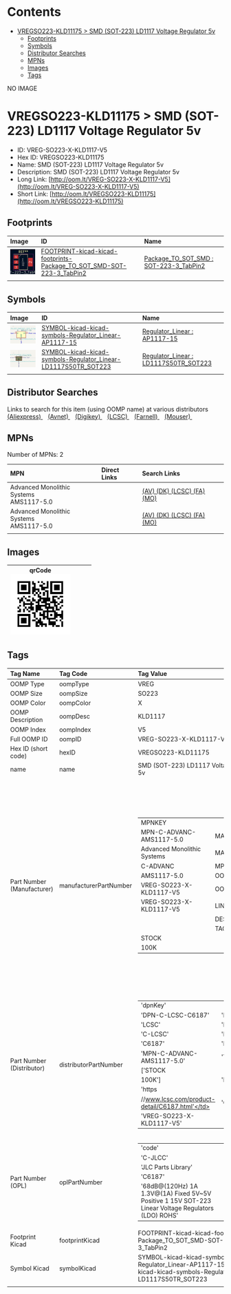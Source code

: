 



Contents
========

* [VREGSO223-KLD11175 > SMD (SOT-223) LD1117 Voltage Regulator 5v](#vregso223-kld11175--smd-sot-223-ld1117-voltage-regulator-5v)
	* [Footprints](#footprints)
	* [Symbols](#symbols)
	* [Distributor Searches](#distributor-searches)
	* [MPNs](#mpns)
	* [Images](#images)
	* [Tags](#tags)
  
NO IMAGE  
# VREGSO223-KLD11175 > SMD (SOT-223) LD1117 Voltage Regulator 5v

- ID: VREG-SO223-X-KLD1117-V5
- Hex ID: VREGSO223-KLD11175
- Name: SMD (SOT-223) LD1117 Voltage Regulator 5v
- Description: SMD (SOT-223) LD1117 Voltage Regulator 5v
- Long Link: [http://oom.lt/VREG-SO223-X-KLD1117-V5](http://oom.lt/VREG-SO223-X-KLD1117-V5)
- Short Link: [http://oom.lt/VREGSO223-KLD11175](http://oom.lt/VREGSO223-KLD11175)

## Footprints
  

|Image|ID|Name|
| :--- | :--- | :--- |
|[![](https://raw.githubusercontent.com/oomlout/oomlout_OOMP_eda_V2/main/FOOTPRINT/kicad/kicad-footprints/Package_TO_SOT_SMD/SOT-223-3_TabPin2/image_140.png)](https://github.com/oomlout/oomlout_OOMP_eda_V2/tree/main/FOOTPRINT/kicad/kicad-footprints/Package_TO_SOT_SMD/SOT-223-3_TabPin2/)|[FOOTPRINT-kicad-kicad-footprints-Package_TO_SOT_SMD-SOT-223-3_TabPin2](https://github.com/oomlout/oomlout_OOMP_eda_V2/tree/main/FOOTPRINT/kicad/kicad-footprints/Package_TO_SOT_SMD/SOT-223-3_TabPin2/)|[Package_TO_SOT_SMD : SOT-223-3_TabPin2](https://github.com/oomlout/oomlout_OOMP_eda_V2/tree/main/FOOTPRINT/kicad/kicad-footprints/Package_TO_SOT_SMD/SOT-223-3_TabPin2/)|
||||

## Symbols
  

|Image|ID|Name|
| :--- | :--- | :--- |
|[![](https://raw.githubusercontent.com/oomlout/oomlout_OOMP_eda_V2/main/SYMBOL/kicad/kicad-symbols/Regulator_Linear/AP1117-15/image_140.png)](https://github.com/oomlout/oomlout_OOMP_eda_V2/tree/main/SYMBOL/kicad/kicad-symbols/Regulator_Linear/AP1117-15/)|[SYMBOL-kicad-kicad-symbols-Regulator_Linear-AP1117-15](https://github.com/oomlout/oomlout_OOMP_eda_V2/tree/main/SYMBOL/kicad/kicad-symbols/Regulator_Linear/AP1117-15/)|[Regulator_Linear : AP1117-15](https://github.com/oomlout/oomlout_OOMP_eda_V2/tree/main/SYMBOL/kicad/kicad-symbols/Regulator_Linear/AP1117-15/)|
|[![](https://raw.githubusercontent.com/oomlout/oomlout_OOMP_eda_V2/main/SYMBOL/kicad/kicad-symbols/Regulator_Linear/LD1117S50TR_SOT223/image_140.png)](https://github.com/oomlout/oomlout_OOMP_eda_V2/tree/main/SYMBOL/kicad/kicad-symbols/Regulator_Linear/LD1117S50TR_SOT223/)|[SYMBOL-kicad-kicad-symbols-Regulator_Linear-LD1117S50TR_SOT223](https://github.com/oomlout/oomlout_OOMP_eda_V2/tree/main/SYMBOL/kicad/kicad-symbols/Regulator_Linear/LD1117S50TR_SOT223/)|[Regulator_Linear : LD1117S50TR_SOT223](https://github.com/oomlout/oomlout_OOMP_eda_V2/tree/main/SYMBOL/kicad/kicad-symbols/Regulator_Linear/LD1117S50TR_SOT223/)|
||||

## Distributor Searches
  
Links to search for this item (using OOMP name) at various distributors  
[(Aliexpress) ](https://www.aliexpress.com/wholesale?SearchText=1117SMD+SOT-223+LD1117+Voltage+Regulator+5v)&nbsp;&nbsp;&nbsp;[(Avnet) ](https://www.avnet.com/shop/us/search/SMD+SOT-223+LD1117+Voltage+Regulator+5v)&nbsp;&nbsp;&nbsp;[(Digikey) ](https://www.digikey.co.uk/en/products/result?s=SMD+SOT-223+LD1117+Voltage+Regulator+5v)&nbsp;&nbsp;&nbsp;[(LCSC) ](https://www.lcsc.com/search?q=SMD+SOT-223+LD1117+Voltage+Regulator+5v)&nbsp;&nbsp;&nbsp;[(Farnell) ](https://uk.farnell.com/search?st=SMD+SOT-223+LD1117+Voltage+Regulator+5v)&nbsp;&nbsp;&nbsp;[(Mouser) ](https://www.mouser.com/c/?q=SMD+SOT-223+LD1117+Voltage+Regulator+5v)&nbsp;&nbsp;&nbsp;
## MPNs
  
Number of MPNs: 2  

|MPN|Direct Links|Search Links|
| :--- | :--- | :--- |
|Advanced Monolithic Systems<br>AMS1117-5.0||[(AV) ](https://www.avnet.com/shop/us/search/AMS1117-5.0)[(DK) ](https://www.digikey.co.uk/products/en?keywords=AMS1117-5.0)[(LCSC) ](https://www.lcsc.com/search?q=AMS1117-5.0)[(FA) ](https://uk.farnell.com/search?st=AMS1117-5.0)[(MO) ](https://www.mouser.com/c/?q=AMS1117-5.0)|
|Advanced Monolithic Systems<br>AMS1117-5.0||[(AV) ](https://www.avnet.com/shop/us/search/AMS1117-5.0)[(DK) ](https://www.digikey.co.uk/products/en?keywords=AMS1117-5.0)[(LCSC) ](https://www.lcsc.com/search?q=AMS1117-5.0)[(FA) ](https://uk.farnell.com/search?st=AMS1117-5.0)[(MO) ](https://www.mouser.com/c/?q=AMS1117-5.0)|
||||

## Images
  

|qrCode<br>[![](https://raw.githubusercontent.com/oomlout/oomlout_OOMP_parts_V2/main/VREG/SO223/X/KLD1117/V5/qrCode_140.png)](https://github.com/oomlout/oomlout_OOMP_parts_V2/tree/main/VREG/SO223/X/KLD1117/V5/qrCode.png)||||
| :---: | :---: | :---: | :---: |

## Tags
  

|Tag Name|Tag Code|Tag Value|
| :--- | :--- | :--- |
|OOMP Type|oompType|VREG|
|OOMP Size|oompSize|SO223|
|OOMP Color|oompColor|X|
|OOMP Description|oompDesc|KLD1117|
|OOMP Index|oompIndex|V5|
|Full OOMP ID|oompID|VREG-SO223-X-KLD1117-V5|
|Hex ID (short code)|hexID|VREGSO223-KLD11175|
|name|name|SMD (SOT-223) LD1117 Voltage Regulator 5v|
|Part Number (Manufacturer)|manufacturerPartNumber|<table><tr><td>MPNKEY</td></tr><tr><td> MPN-C-ADVANC-AMS1117-5.0</td><td> MANUFACTURER</td></tr><tr><td> Advanced Monolithic Systems</td><td> MANUCODE</td></tr><tr><td> C-ADVANC</td><td> MPN</td></tr><tr><td> AMS1117-5.0</td><td> OOMPIDPARTIAL</td></tr><tr><td> VREG-SO223-X-KLD1117-V5</td><td> OOMPID</td></tr><tr><td> VREG-SO223-X-KLD1117-V5</td><td> LINK</td></tr><tr><td> </td><td> DESCRIPTION</td></tr><tr><td> </td><td> TAGS</td></tr><tr><td> STOCK</td></tr><tr><td>100K</td></tr></table></td><td> <table><tr><td>MPNKEY</td></tr><tr><td> MPN-C-ADVANC-AMS1117-5.0</td><td> MANUFACTURER</td></tr><tr><td> Advanced Monolithic Systems</td><td> MANUCODE</td></tr><tr><td> C-ADVANC</td><td> MPN</td></tr><tr><td> AMS1117-5.0</td><td> OOMPIDPARTIAL</td></tr><tr><td> VREG-SO223-X-KLD1117-V5</td><td> OOMPID</td></tr><tr><td> VREG-SO223-X-KLD1117-V5</td><td> LINK</td></tr><tr><td> </td><td> DESCRIPTION</td></tr><tr><td> </td><td> TAGS</td></tr><tr><td> STOCK</td></tr><tr><td>100K</td></tr></table>|
|Part Number (Distributor)|distributorPartNumber|<table><tr><td>'dpnKey'</td></tr><tr><td> 'DPN-C-LCSC-C6187'</td><td> 'DISTRIBUTOR'</td></tr><tr><td> 'LCSC'</td><td> 'DISTRCODE'</td></tr><tr><td> 'C-LCSC'</td><td> 'DPN'</td></tr><tr><td> 'C6187'</td><td> 'MPN'</td></tr><tr><td> 'MPN-C-ADVANC-AMS1117-5.0'</td><td> 'TAGS'</td></tr><tr><td> ['STOCK</td></tr><tr><td>100K']</td><td> 'LINK'</td></tr><tr><td> 'https</td></tr><tr><td>//www.lcsc.com/product-detail/C6187.html'</td><td> 'OOMPID'</td></tr><tr><td> 'VREG-SO223-X-KLD1117-V5'</td></tr></table>|
|Part Number (OPL)|oplPartNumber|<table><tr><td>'code'</td></tr><tr><td> 'C-JLCC'</td><td> 'name'</td></tr><tr><td> 'JLC Parts Library'</td><td> 'partID'</td></tr><tr><td> 'C6187'</td><td> 'partName'</td></tr><tr><td> '68dB@(120Hz) 1A 1.3V@(1A) Fixed 5V~5V Positive 1 15V SOT-223  Linear Voltage Regulators (LDO) ROHS'</td></tr></table>|
|Footprint Kicad|footprintKicad|FOOTPRINT-kicad-kicad-footprints-Package_TO_SOT_SMD-SOT-223-3_TabPin2|
|Symbol Kicad|symbolKicad|SYMBOL-kicad-kicad-symbols-Regulator_Linear-AP1117-15, SYMBOL-kicad-kicad-symbols-Regulator_Linear-LD1117S50TR_SOT223|
||||
